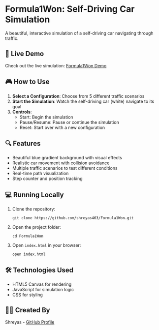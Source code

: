 # Formula1Won: Self-Driving Car Simulation

A beautiful, interactive simulation of a self-driving car navigating through traffic.


## 🚀 Live Demo

Check out the live simulation: [Formula1Won Demo]((https://formula1won.netlify.app/))

## 🎮 How to Use

1. **Select a Configuration**: Choose from 5 different traffic scenarios
2. **Start the Simulation**: Watch the self-driving car (white) navigate to its goal
3. **Controls**:
   - Start: Begin the simulation
   - Pause/Resume: Pause or continue the simulation
   - Reset: Start over with a new configuration

## 🔍 Features

- Beautiful blue gradient background with visual effects
- Realistic car movement with collision avoidance
- Multiple traffic scenarios to test different conditions
- Real-time path visualization
- Step counter and position tracking

## 💻 Running Locally

1. Clone the repository:
   ```
   git clone https://github.com/shreyas463/Formula1Won.git
   ```

2. Open the project folder:
   ```
   cd Formula1Won
   ```

3. Open `index.html` in your browser:
   ```
   open index.html
   ```

## 🛠️ Technologies Used

- HTML5 Canvas for rendering
- JavaScript for simulation logic
- CSS for styling


## 👨‍💻 Created By

Shreyas - [GitHub Profile](https://github.com/shreyas463) 
